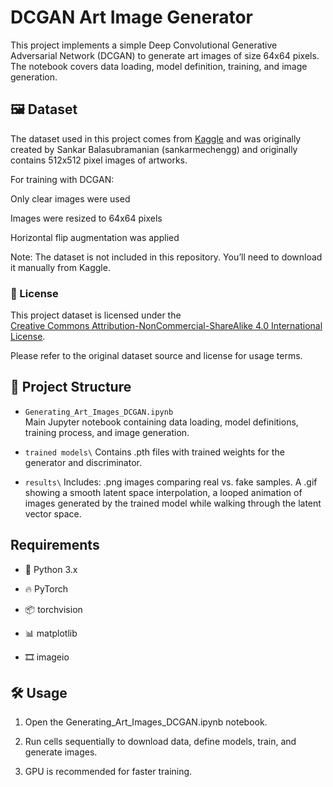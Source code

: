 # DCGAN Art Image Generator

This project implements a simple Deep Convolutional Generative Adversarial Network (DCGAN) to generate art images of size 64x64 pixels. The notebook covers data loading, model definition, training, and image generation.

## 🖼️ Dataset

The dataset used in this project comes from [Kaggle](https://www.kaggle.com/datasets/sankarmechengg/art-images-clear-and-distorted) and was originally created by Sankar Balasubramanian (sankarmechengg) and originally contains 512x512 pixel images of artworks.

For training with DCGAN:

Only clear images were used

Images were resized to 64x64 pixels

Horizontal flip augmentation was applied

Note: The dataset is not included in this repository. You’ll need to download it manually from Kaggle.

### 📜 License

This project dataset is licensed under the  
[Creative Commons Attribution-NonCommercial-ShareAlike 4.0 International License](https://creativecommons.org/licenses/by-nc-sa/4.0/).

Please refer to the original dataset source and license for usage terms.

## 🔧 Project Structure

- `Generating_Art_Images_DCGAN.ipynb`  
	Main Jupyter notebook containing data loading, model definitions, training process, and image generation.
  
- `trained models\`
	Contains .pth files with trained weights for the generator and discriminator.

- `results\`
	Includes: .png images comparing real vs. fake samples. A .gif showing a smooth latent space interpolation, a looped animation of images generated 	 by the trained model while walking through the latent vector space.

## Requirements

- 🐍 Python 3.x

- 🔥 PyTorch

- 📦 torchvision

- 📊 matplotlib

- 🎞️ imageio

## 🛠️ Usage

1. Open the Generating_Art_Images_DCGAN.ipynb notebook.

2. Run cells sequentially to download data, define models, train, and generate images.

3. GPU is recommended for faster training.

